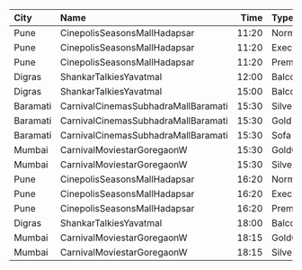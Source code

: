 | City     | Name                                |  Time | Type          | Price | Capacity | Booked |
| :------- | :---------------------------------- | ----: | :------------ | ----: | -------: | -----: |
| Pune     | CinepolisSeasonsMallHadapsar        | 11:20 | Normal        |  110₹ |       11 |      0 |
| Pune     | CinepolisSeasonsMallHadapsar        | 11:20 | Executive     |  110₹ |       34 |      2 |
| Pune     | CinepolisSeasonsMallHadapsar        | 11:20 | Premium       |  110₹ |       20 |      2 |
| Digras   | ShankarTalkiesYavatmal              | 12:00 | Balcony       |  120₹ |       50 |     50 |
| Digras   | ShankarTalkiesYavatmal              | 15:00 | Balcony       |  120₹ |       50 |     50 |
| Baramati | CarnivalCinemasSubhadraMallBaramati | 15:30 | Silver        |  150₹ |       42 |     21 |
| Baramati | CarnivalCinemasSubhadraMallBaramati | 15:30 | Gold          |  150₹ |      128 |     68 |
| Baramati | CarnivalCinemasSubhadraMallBaramati | 15:30 | Sofa          |  180₹ |       17 |      9 |
| Mumbai   | CarnivalMoviestarGoregaonW          | 15:30 | GoldOffline   |  110₹ |       46 |     28 |
| Mumbai   | CarnivalMoviestarGoregaonW          | 15:30 | SilverOffline |  110₹ |       24 |     11 |
| Pune     | CinepolisSeasonsMallHadapsar        | 16:20 | Normal        |  200₹ |        8 |      0 |
| Pune     | CinepolisSeasonsMallHadapsar        | 16:20 | Executive     |  200₹ |       31 |      0 |
| Pune     | CinepolisSeasonsMallHadapsar        | 16:20 | Premium       |  220₹ |       11 |      0 |
| Digras   | ShankarTalkiesYavatmal              | 18:00 | Balcony       |  120₹ |       50 |     50 |
| Mumbai   | CarnivalMoviestarGoregaonW          | 18:15 | GoldOffline   |  110₹ |       26 |      0 |
| Mumbai   | CarnivalMoviestarGoregaonW          | 18:15 | SilverOffline |  110₹ |       10 |      0 |